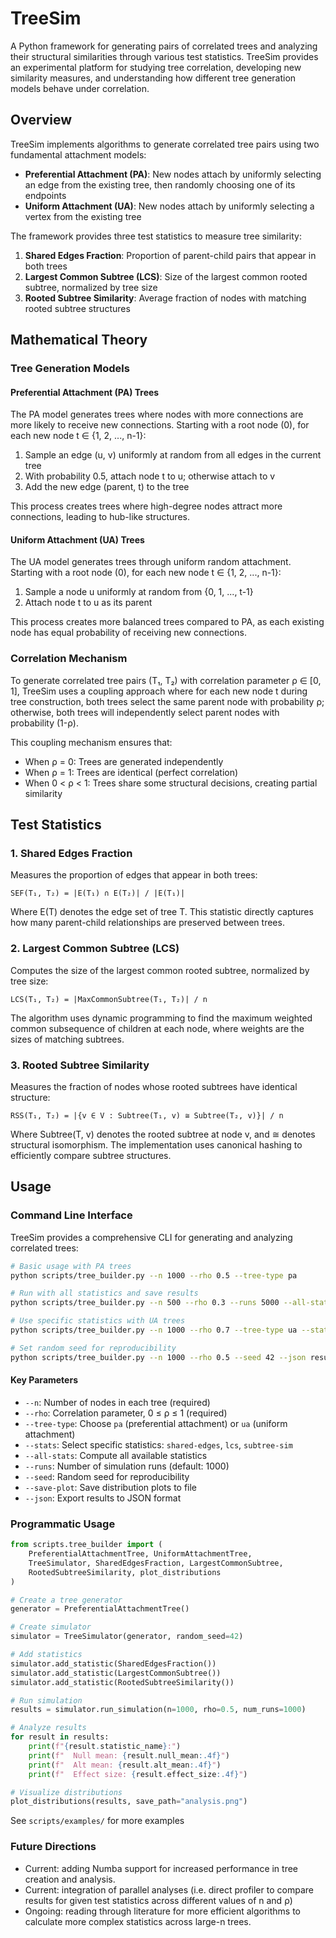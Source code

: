 # TreeSim

A Python framework for generating pairs of correlated trees and analyzing their structural similarities through various test statistics. TreeSim provides an experimental platform for studying tree correlation, developing new similarity measures, and understanding how different tree generation models behave under correlation.

## Overview

TreeSim implements algorithms to generate correlated tree pairs using two fundamental attachment models:

- **Preferential Attachment (PA)**: New nodes attach by uniformly selecting an edge from the existing tree, then randomly choosing one of its endpoints
- **Uniform Attachment (UA)**: New nodes attach by uniformly selecting a vertex from the existing tree

The framework provides three test statistics to measure tree similarity:
1. **Shared Edges Fraction**: Proportion of parent-child pairs that appear in both trees
2. **Largest Common Subtree (LCS)**: Size of the largest common rooted subtree, normalized by tree size
3. **Rooted Subtree Similarity**: Average fraction of nodes with matching rooted subtree structures

## Mathematical Theory

### Tree Generation Models

#### Preferential Attachment (PA) Trees

The PA model generates trees where nodes with more connections are more likely to receive new connections. Starting with a root node (0), for each new node t ∈ {1, 2, ..., n-1}:

1. Sample an edge (u, v) uniformly at random from all edges in the current tree
2. With probability 0.5, attach node t to u; otherwise attach to v
3. Add the new edge (parent, t) to the tree

This process creates trees where high-degree nodes attract more connections, leading to hub-like structures.

#### Uniform Attachment (UA) Trees

The UA model generates trees through uniform random attachment. Starting with a root node (0), for each new node t ∈ {1, 2, ..., n-1}:

1. Sample a node u uniformly at random from {0, 1, ..., t-1}
2. Attach node t to u as its parent

This process creates more balanced trees compared to PA, as each existing node has equal probability of receiving new connections.

### Correlation Mechanism

To generate correlated tree pairs (T₁, T₂) with correlation parameter ρ ∈ [0, 1], TreeSim uses a coupling approach where for each new node t during tree construction, both trees select the same parent node with probability ρ; otherwise, both trees will independently select parent nodes with probability (1-ρ).

This coupling mechanism ensures that:
- When ρ = 0: Trees are generated independently
- When ρ = 1: Trees are identical (perfect correlation)
- When 0 < ρ < 1: Trees share some structural decisions, creating partial similarity

## Test Statistics

### 1. Shared Edges Fraction

Measures the proportion of edges that appear in both trees:

```
SEF(T₁, T₂) = |E(T₁) ∩ E(T₂)| / |E(T₁)|
```

Where E(T) denotes the edge set of tree T. This statistic directly captures how many parent-child relationships are preserved between trees.

### 2. Largest Common Subtree (LCS)

Computes the size of the largest common rooted subtree, normalized by tree size:

```
LCS(T₁, T₂) = |MaxCommonSubtree(T₁, T₂)| / n
```

The algorithm uses dynamic programming to find the maximum weighted common subsequence of children at each node, where weights are the sizes of matching subtrees.

### 3. Rooted Subtree Similarity

Measures the fraction of nodes whose rooted subtrees have identical structure:

```
RSS(T₁, T₂) = |{v ∈ V : Subtree(T₁, v) ≅ Subtree(T₂, v)}| / n
```

Where Subtree(T, v) denotes the rooted subtree at node v, and ≅ denotes structural isomorphism. The implementation uses canonical hashing to efficiently compare subtree structures.

## Usage

### Command Line Interface

TreeSim provides a comprehensive CLI for generating and analyzing correlated trees:

```bash
# Basic usage with PA trees
python scripts/tree_builder.py --n 1000 --rho 0.5 --tree-type pa

# Run with all statistics and save results
python scripts/tree_builder.py --n 500 --rho 0.3 --runs 5000 --all-stats --save-plot output.png

# Use specific statistics with UA trees
python scripts/tree_builder.py --n 1000 --rho 0.7 --tree-type ua --stats shared-edges lcs

# Set random seed for reproducibility
python scripts/tree_builder.py --n 1000 --rho 0.5 --seed 42 --json results.json
```

#### Key Parameters

- `--n`: Number of nodes in each tree (required)
- `--rho`: Correlation parameter, 0 ≤ ρ ≤ 1 (required)
- `--tree-type`: Choose `pa` (preferential attachment) or `ua` (uniform attachment)
- `--stats`: Select specific statistics: `shared-edges`, `lcs`, `subtree-sim`
- `--all-stats`: Compute all available statistics
- `--runs`: Number of simulation runs (default: 1000)
- `--seed`: Random seed for reproducibility
- `--save-plot`: Save distribution plots to file
- `--json`: Export results to JSON format

### Programmatic Usage

```python
from scripts.tree_builder import (
    PreferentialAttachmentTree, UniformAttachmentTree,
    TreeSimulator, SharedEdgesFraction, LargestCommonSubtree,
    RootedSubtreeSimilarity, plot_distributions
)

# Create a tree generator
generator = PreferentialAttachmentTree()

# Create simulator
simulator = TreeSimulator(generator, random_seed=42)

# Add statistics
simulator.add_statistic(SharedEdgesFraction())
simulator.add_statistic(LargestCommonSubtree())
simulator.add_statistic(RootedSubtreeSimilarity())

# Run simulation
results = simulator.run_simulation(n=1000, rho=0.5, num_runs=1000)

# Analyze results
for result in results:
    print(f"{result.statistic_name}:")
    print(f"  Null mean: {result.null_mean:.4f}")
    print(f"  Alt mean: {result.alt_mean:.4f}")
    print(f"  Effect size: {result.effect_size:.4f}")

# Visualize distributions
plot_distributions(results, save_path="analysis.png")
```

See `scripts/examples/` for more examples

### Future Directions

- Current: adding Numba support for increased performance in tree creation and analysis. 
- Current: integration of parallel analyses (i.e. direct profiler to compare results for given test statistics across different values of n and ρ)
- Ongoing: reading through literature for more efficient algorithms to calculate more complex statistics across large-n trees.

